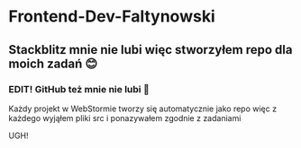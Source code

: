 # Frontend-Dev-Faltynowski

## Stackblitz mnie nie lubi więc stworzyłem repo dla moich zadań 😊

### EDIT! GitHub też mnie nie lubi 🤡

Każdy projekt w WebStormie tworzy się automatycznie jako repo więc z każdego wyjąłem pliki src i ponazywałem zgodnie z zadaniami

UGH!
